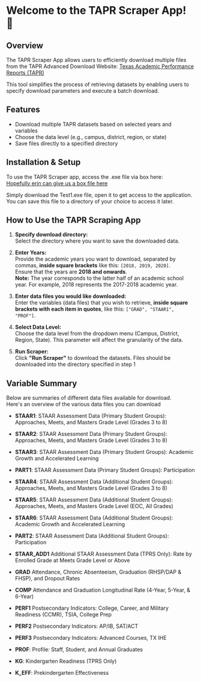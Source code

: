 # Welcome to the TAPR Scraper App! 🍵  

## Overview
The TAPR Scraper App allows users to efficiently download multiple files from the TAPR Advanced Download Website:
[Texas Academic Performance Reports (TAPR)
](https://rptsvr1.tea.texas.gov/perfreport/tapr/2023/download/DownloadData.html  )

This tool simplifies the process of retrieving datasets by enabling users to specify download parameters and execute a batch download.

## Features
* Download multiple TAPR datasets based on selected years and variables
* Choose the data level (e.g., campus, district, region, or state)
* Save files directly to a specified directory

## Installation & Setup 
To use the TAPR Scraper app, access the .exe file via box here:  
[Hopefully erin can give us a box file here](box.com)

Simply download the Test1.exe file, open it to get access to the application. You can save this file to a directory of your choice to access it later. 

## How to Use the TAPR Scraping App
1. **Specify download directory:**  
   Select the directory where you want to save the downloaded data.  

2. **Enter Years:**  
   Provide the academic years you want to download, separated by commas, **inside square brackets** like this: `[2018, 2019, 2020]`.  
   Ensure that the years are **2018 and onwards**.  
   **Note:** The year corresponds to the latter half of an academic school year. For example, 2018 represents the 2017-2018 academic year.

4. **Enter data files you would like downloaded:**  
   Enter the variables (data files) that you wish to retrieve, **inside square brackets with each item in quotes**, like this: `["GRAD", "STAAR1", "PROF"]`.  

5. **Select Data Level:**  
   Choose the data level from the dropdown menu (Campus, District, Region, State).
   This parameter will affect the granularity of the data.   

6. **Run Scraper:**  
   Click **"Run Scraper"** to download the datasets. Files should be downloaded into the directory specified in step 1


## Variable Summary
Below are summaries of different data files available for download.  
Here's an overview of the various data files you can download  
* **STAAR1**: STAAR Assessment Data (Primary Student Groups): Approaches, Meets, and Masters Grade Level (Grades 3 to 8)
  
* **STAAR2**: STAAR Assessment Data (Primary Student Groups): Approaches, Meets, and Masters Grade Level (Grades 3 to 8)
  
* **STAAR3**: STAAR Assessment Data (Primary Student Groups): Academic Growth and Accelerated Learning
  
* **PART1**: STAAR Assessment Data (Primary Student Groups): Participation
  
* **STAAR4**: STAAR Assessment Data (Additional Student Groups): Approaches, Meets, and Masters Grade Level (Grades 3 to 8)
  
* **STAAR5**: STAAR Assessment Data (Additional Student Groups): Approaches, Meets, and Masters Grade Level (EOC, All Grades)
  
* **STAAR6**: STAAR Assessment Data (Additional Student Groups):  Academic Growth and Accelerated Learning

* **PART2**: STAAR Assessment Data (Additional Student Groups): Participation

* **STAAR_ADD1** Additional STAAR Assessment Data (TPRS Only): Rate by Enrolled Grade at Meets Grade Level or Above

* **GRAD**  Attendance, Chronic Absenteeism, Graduation (RHSP/DAP & FHSP), and Dropout Rates
  
* **COMP**  Attendance and Graduation  Longitudinal Rate (4-Year, 5-Year, & 6-Year)
  
* **PERF1** Postsecondary Indicators:  College, Career, and Military Readiness (CCMR), TSIA, College Prep

* **PERF2** Postsecondary Indicators:  AP/IB, SAT/ACT

* **PERF3** Postsecondary Indicators:  Advanced Courses, TX IHE

* **PROF**: Profile: Staff, Student, and Annual Graduates
  
* **KG**: Kindergarten Readiness (TPRS Only)
 
* **K_EFF**: Prekindergarten Effectiveness


  

